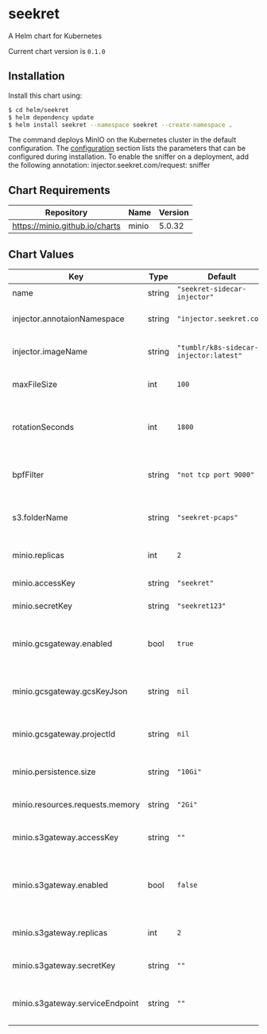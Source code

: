 seekret
=======
A Helm chart for Kubernetes

Current chart version is `0.1.0`

## Installation

Install this chart using:

```bash
$ cd helm/seekret
$ helm dependency update
$ helm install seekret --namespace seekret --create-namespace .
```

The command deploys MinIO on the Kubernetes cluster in the default configuration. The [configuration](#configuration) section lists the parameters that can be configured during installation.
To enable the sniffer on a deployment, add the following annotation:
injector.seekret.com/request: sniffer

## Chart Requirements

| Repository | Name | Version |
|------------|------|---------|
| https://minio.github.io/charts | minio | 5.0.32 |

## Chart Values

| Key | Type | Default | Description |
|-----|------|---------|-------------|
| name | string | `"seekret-sidecar-injector"` | App name |
| injector.annotaionNamespace | string | `"injector.seekret.com"` | The annotation namespace |
| injector.imageName | string | `"tumblr/k8s-sidecar-injector:latest"` | The image of the injector |
| maxFileSize | int | `100` | Maximum pcap file size in MBs |
| rotationSeconds | int | `1800` | Number of seconds between file rotations |
| bpfFilter | string | `"not tcp port 9000"` | The filter for the injected pod |
| s3.folderName | string | `"seekret-pcaps"` | Folder for dumps inside bucket |
| minio.replicas| int | `2` | Number of minio replicas |
| minio.accessKey | string | `"seekret"` | Access key for minio |
| minio.secretKey | string | `"seekret123"` | Sekret key for minio |
| minio.gcsgateway.enabled | bool | `true` |  Whether minio should be a proxy to GCS s3 |
| minio.gcsgateway.gcsKeyJson | string | `nil` | The json credentials for the GCS bucket |
| minio.gcsgateway.projectId | string | `nil` | The projectId of the GCS bucket |
| minio.persistence.size | string | `"10Gi"` | Minio storage size |
| minio.resources.requests.memory | string | `"2Gi"` | Minio requested memory |
| minio.s3gateway.accessKey | string | `""` | Access key for remote AWS s3 |
| minio.s3gateway.enabled | bool | `false` | Whether minio should be a proxy to another AWS s3 |
| minio.s3gateway.replicas | int | `2` | Number of replicas for gateway |
| minio.s3gateway.secretKey | string | `""` | Secret key for remote AWS s3  |
| minio.s3gateway.serviceEndpoint | string | `""` | Remote endpoint for AWS s3 gateway |
